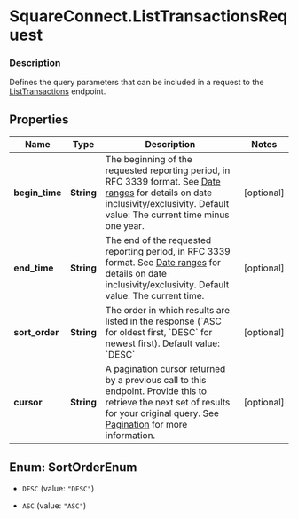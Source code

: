 # SquareConnect.ListTransactionsRequest

### Description

Defines the query parameters that can be included in a request to the [ListTransactions](#endpoint-listtransactions) endpoint.

## Properties
Name | Type | Description | Notes
------------ | ------------- | ------------- | -------------
**begin_time** | **String** | The beginning of the requested reporting period, in RFC 3339 format.  See [Date ranges](#dateranges) for details on date inclusivity/exclusivity.  Default value: The current time minus one year. | [optional] 
**end_time** | **String** | The end of the requested reporting period, in RFC 3339 format.  See [Date ranges](#dateranges) for details on date inclusivity/exclusivity.  Default value: The current time. | [optional] 
**sort_order** | **String** | The order in which results are listed in the response (&#x60;ASC&#x60; for oldest first, &#x60;DESC&#x60; for newest first).  Default value: &#x60;DESC&#x60; | [optional] 
**cursor** | **String** | A pagination cursor returned by a previous call to this endpoint. Provide this to retrieve the next set of results for your original query.  See [Pagination](/basics/api101/pagination) for more information. | [optional] 


<a name="SortOrderEnum"></a>
## Enum: SortOrderEnum


* `DESC` (value: `"DESC"`)

* `ASC` (value: `"ASC"`)




